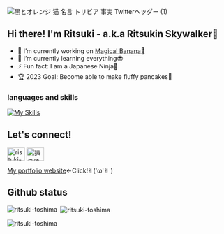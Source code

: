 ![黒とオレンジ 猫 名言 トリビア 事実 Twitterヘッダー (1)](https://github.com/Ritsuki-Toshima/Ritsuki-Toshima/assets/138346709/914405bc-6e40-4b04-b15c-f75960bfb46a)

## Hi there! I'm Ritsuki - a.k.a Ritsukin Skywalker👑
- 🔭 I’m currently working on [Magical Banana🍌](https://github.com/Ritsuki-Toshima/Magical)
- 🌱 I’m currently learning everything😎
- ⚡ Fun fact: I am a Japanese Ninja🥷
- 🏆 2023 Goal: Become able to make fluffy pancakes🥞

### languages and skills
[![My Skills](https://skillicons.dev/icons?i=html,css,js,vue,ruby,rails,sqlite,figma,bootstrap,vscode,heroku)](https://skillicons.dev)

## Let's connect!
<p align="left">
<a href="https://linkedin.com/in/ristuki-toshima" target="blank"><img align="center" src="https://raw.githubusercontent.com/rahuldkjain/github-profile-readme-generator/master/src/images/icons/Social/linked-in-alt.svg" alt="ristuki-toshima" height="30" width="40" /></a>
<a href="https://fb.com/遠島律貴" target="blank"><img align="center" src="https://raw.githubusercontent.com/rahuldkjain/github-profile-readme-generator/master/src/images/icons/Social/facebook.svg" alt="遠島律貴" height="30" width="40" /></a>
</p>
<a href="http://ritsuki-toshima.com/" target="_blank">My portfolio website</a>←Click!✌︎('ω'✌︎ )


## Github status
<p><img align="left" src="https://github-readme-stats.vercel.app/api/top-langs?username=ritsuki-toshima&show_icons=true&locale=en&layout=compact" alt="ritsuki-toshima"　/></p>
<p>&nbsp;<img align="center" src="https://github-readme-stats.vercel.app/api?username=ritsuki-toshima&show_icons=true&locale=en" alt="ritsuki-toshima"/></p>
<p><img align="center" src="https://github-readme-streak-stats.herokuapp.com/?user=ritsuki-toshima&" alt="ritsuki-toshima" /></p>





                
